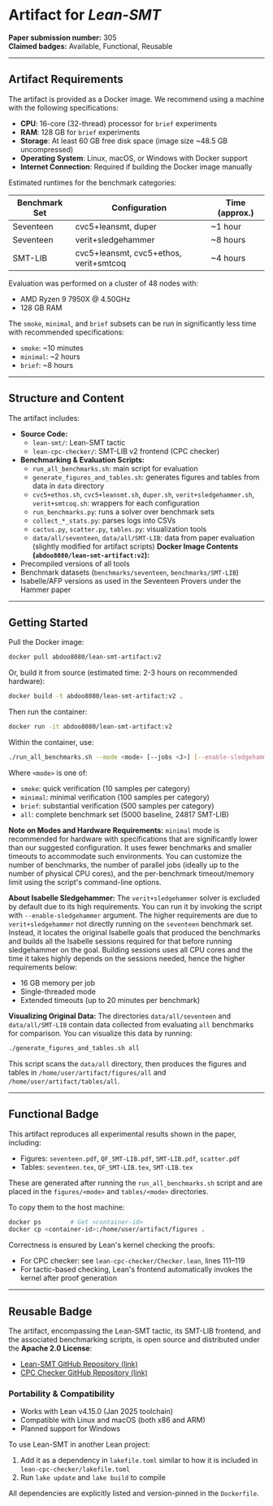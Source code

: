 # Artifact for *Lean-SMT*  
**Paper submission number:** 305  
**Claimed badges:** Available, Functional, Reusable

---

## Artifact Requirements

The artifact is provided as a Docker image. We recommend using a machine with the following specifications:

- **CPU**: 16-core (32-thread) processor for `brief` experiments
- **RAM**: 128 GB for `brief` experiments
- **Storage**: At least 60 GB free disk space (image size ~48.5 GB uncompressed)
- **Operating System**: Linux, macOS, or Windows with Docker support  
- **Internet Connection**: Required if building the Docker image manually

Estimated runtimes for the benchmark categories:

| Benchmark Set | Configuration                          | Time (approx.) |
|---------------|----------------------------------------|----------------|
| Seventeen     | cvc5+leansmt, duper                    | ~1 hour        |
| Seventeen     | verit+sledgehammer                     | ~8 hours       |
| SMT-LIB       | cvc5+leansmt, cvc5+ethos, verit+smtcoq | ~4 hours       |

Evaluation was performed on a cluster of 48 nodes with:
- AMD Ryzen 9 7950X @ 4.50GHz
- 128 GB RAM

The `smoke`, `minimal`, and `brief` subsets can be run in significantly less time with recommended specifications:
- `smoke`: ~10 minutes
- `minimal`: ~2 hours
- `brief`: ~8 hours

---

## Structure and Content

The artifact includes:

- **Source Code:**
  - `lean-smt/`: Lean-SMT tactic
  - `lean-cpc-checker/`: SMT-LIB v2 frontend (CPC checker)
- **Benchmarking & Evaluation Scripts:**
  - `run_all_benchmarks.sh`: main script for evaluation
  - `generate_figures_and_tables.sh`: generates figures and tables from data in `data` directory
  - `cvc5+ethos.sh`, `cvc5+leansmt.sh`, `duper.sh`, `verit+sledgehammer.sh`, `verit+smtcoq.sh`: wrappers for each configuration
  - `run_benchmarks.py`: runs a solver over benchmark sets
  - `collect_*_stats.py`: parses logs into CSVs
  - `cactus.py`, `scatter.py`, `tables.py`: visualization tools
  - `data/all/seventeen`, `data/all/SMT-LIB`: data from paper evaluation (slightly modified for artifact scripts)
**Docker Image Contents (`abdoo8080/lean-smt-artifact:v2`):**
- Precompiled versions of all tools
- Benchmark datasets (`benchmarks/seventeen`, `benchmarks/SMT-LIB`)
- Isabelle/AFP versions as used in the Seventeen Provers under the Hammer paper

---

## Getting Started

Pull the Docker image:

```bash
docker pull abdoo8080/lean-smt-artifact:v2
```

Or, build it from source (estimated time: 2-3 hours on recommended hardware):

```bash
docker build -t abdoo8080/lean-smt-artifact:v2 .
```

Then run the container:

```bash
docker run -it abdoo8080/lean-smt-artifact:v2
```

Within the container, use:

```bash
./run_all_benchmarks.sh --mode <mode> [--jobs <J>] [--enable-sledgehammer]
```

Where `<mode>` is one of:
- `smoke`: quick verification (10 samples per category)
- `minimal`: minimal verification (100 samples per category)
- `brief`: substantial verification (500 samples per category)
- `all`: complete benchmark set (5000 baseline, 24817 SMT-LIB)

**Note on Modes and Hardware Requirements:**
`minimal` mode is recommended for hardware with specifications that are significantly lower than our suggested configuration. It uses fewer benchmarks and smaller timeouts to accommodate such environments. You can customize the number of benchmarks, the number of parallel jobs (ideally up to the number of physical CPU cores), and the per-benchmark timeout/memory limit using the script's command-line options.

**About Isabelle Sledgehammer:**
The `verit+sledgehammer` solver is excluded by default due to its high requirements. You can run it by invoking the script with `--enable-sledgehammer` argument. The higher requirements are due to `verit+sledgehammer` not directly running on the `seventeen` benchmark set. Instead, it locates the original Isabelle goals that produced the benchmarks and builds all the Isabelle sessions required for that before running sledgehammer on the goal. Building sessions uses all CPU cores and the time it takes highly depends on the sessions needed, hence the higher requirements below:
- 16 GB memory per job
- Single-threaded mode
- Extended timeouts (up to 20 minutes per benchmark)

**Visualizing Original Data:**
The directories `data/all/seventeen` and `data/all/SMT-LIB` contain data collected from evaluating `all` benchmarks for comparison. You can visualize this data by running:
```bash
./generate_figures_and_tables.sh all
```
This script scans the `data/all` directory, then produces the figures and tables in `/home/user/artifact/figures/all` and `/home/user/artifact/tables/all`.

---

## Functional Badge

This artifact reproduces all experimental results shown in the paper, including:

- Figures: `seventeen.pdf`, `QF_SMT-LIB.pdf`, `SMT-LIB.pdf`, `scatter.pdf`
- Tables: `seventeen.tex`, `QF_SMT-LIB.tex`, `SMT-LIB.tex`

These are generated after running the `run_all_benchmarks.sh` script and are placed in the `figures/<mode>` and `tables/<mode>` directories.

To copy them to the host machine:

```bash
docker ps        # Get <container-id>
docker cp <container-id>:/home/user/artifact/figures .
```

Correctness is ensured by Lean's kernel checking the proofs:
- For CPC checker: see `lean-cpc-checker/Checker.lean`, lines 111–119
- For tactic-based checking, Lean's frontend automatically invokes the kernel after proof generation

---

## Reusable Badge

The artifact, encompassing the Lean-SMT tactic, its SMT-LIB frontend, and the associated benchmarking scripts, is open source and distributed under the **Apache 2.0 License**:

- [Lean-SMT GitHub Repository (link)](https://github.com/ufmg-smite/lean-smt)
- [CPC Checker GitHub Repository (link)](https://github.com/abdoo8080/lean-cpc-checker)

### Portability & Compatibility

- Works with Lean v4.15.0 (Jan 2025 toolchain)
- Compatible with Linux and macOS (both x86 and ARM)
- Planned support for Windows

To use Lean-SMT in another Lean project:
1. Add it as a dependency in `lakefile.toml` similar to how it is included in `lean-cpc-checker/lakefile.toml`
2. Run `lake update` and `lake build` to compile

All dependencies are explicitly listed and version-pinned in the `Dockerfile`.
